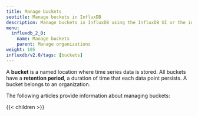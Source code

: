 ```yaml
---
title: Manage buckets
seotitle: Manage buckets in InfluxDB
description: Manage buckets in InfluxDB using the InfluxDB UI or the influx CLI.
menu:
  influxdb_2_0:
    name: Manage buckets
    parent: Manage organizations
weight: 105
influxdb/v2.0/tags: [buckets]
---
```


A **bucket** is a named location where time series data is stored.
All buckets have a **retention period**, a duration of time that each data point persists.
A bucket belongs to an organization.

The following articles provide information about managing buckets:

{{< children >}}
